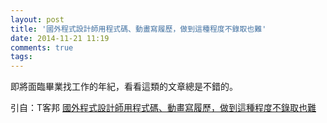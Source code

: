 ```yaml
---
layout: post
title: '國外程式設計師用程式碼、動畫寫履歷，做到這種程度不錄取也難'
date: 2014-11-21 11:19
comments: true
tags: 
---
```

即將面臨畢業找工作的年紀，看看這類的文章總是不錯的。

引自：T客邦 [國外程式設計師用程式碼、動畫寫履歷，做到這種程度不錄取也難](http://www.techbang.com/posts/21054-creative-technology-resumes)